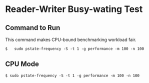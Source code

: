 # Reader-Writer Busy-wating Test


## Command to Run
This command makes CPU-bound benchmarking workload fair.

````
$   sudo pstate-frequency -S -t 1 -g performance -m 100 -n 100
````


## CPU Mode

````
$ sudo pstate-frequency -S -t 1 -g performance -m 100 -n 100
````
